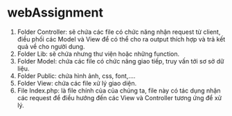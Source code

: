 # webAssignment
1. Folder Controller: sẽ chứa các file có chức năng nhận request từ client, điều phối các Model và View để có thể cho ra output thích hợp và trả kết quả về cho người dung.
2. Folder Lib: sẽ chứa nhưng thư viện hoặc những function.
3. Folder Model: chứa các file có chức năng giao tiếp, truy vấn tới sơ sở dữ liệu.
4. Folder Public: chứa hình ảnh, css, font,....
5. Folder View: chứa các file xử lý giao diện.
6. File Index.php: là file chính của của chúng ta, file này có tác dụng nhận các request để điều hướng đến các View và Controller tương ứng để xử lý.
